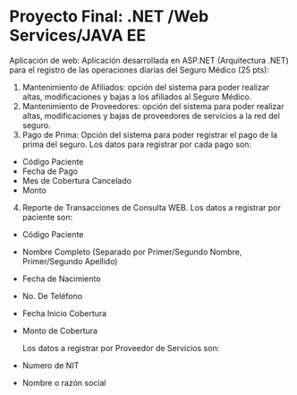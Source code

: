 # Proyecto Final: .NET /Web Services/JAVA EE

Aplicación de web: Aplicación desarrollada en ASP.NET (Arquitectura .NET) para el registro de las operaciones diarias del Seguro Médico (25 pts):
1. Mantenimiento de Afiliados: opción del sistema para poder realizar altas, modificaciones y bajas a los
afiliados al Seguro Médico.
2. Mantenimiento de Proveedores: opción del sistema para poder realizar altas, modificaciones y bajas de
proveedores de servicios a la red del seguro.
3. Pago de Prima: Opción del sistema para poder registrar el pago de la prima del seguro. Los datos para
registrar por cada pago son:
- Código Paciente
- Fecha de Pago
- Mes de Cobertura Cancelado
- Monto
4. Reporte de Transacciones de Consulta WEB. Los datos a registrar por paciente son:
- Código Paciente
- Nombre Completo (Separado por Primer/Segundo Nombre, Primer/Segundo Apellido)
- Fecha de Nacimiento
- No. De Teléfono
- Fecha Inicio Cobertura
- Monto de Cobertura

  Los datos a registrar por Proveedor de Servicios son:
- Numero de NIT
- Nombre o razón social


